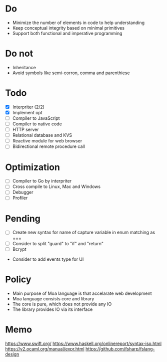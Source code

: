 # Do
- Minimize the number of elements in code to help understanding
- Keep conceptual integrity based on minimal primitives
- Support both functional and imperative programming

# Do not
- Inheritance
- Avoid symbols like semi-corron, comma and parenthiese

# Todo
- [x] Interpriter (2/2)
- [x] Implement opt
- [ ] Compiler to JavaScript
- [ ] Compiler to native code
- [ ] HTTP server
- [ ] Relational database and KVS
- [ ] Reactive module for web browser
- [ ] Bidirectional remote procedure call

# Optimization
- [ ] Compiler to Go by interpriter
- [ ] Cross compile to Linux, Mac and Windows
- [ ] Debugger
- [ ] Profiler

# Pending
- [ ] Create new syntax for name of capture variable in enum matching as ===
- [ ] Consider to split "guard" to "if" and "return"
- [ ] Bcrypt
- Consider to add events type for UI

# Policy
- Main purpose of Moa language is that accelarate web development
- Moa language consists core and library
- The core is pure, which does not provide any IO
- The library provides IO via its interface

# Memo
https://www.swift.org/
https://www.haskell.org/onlinereport/syntax-iso.html
https://v2.ocaml.org/manual/expr.html
https://github.com/fsharp/fslang-design
